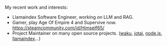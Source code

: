 My recent work and interests:

- Llamaindex Software Engineer, working on LLM and RAG.
- Gamer, play Age Of Empire 4 and Supervive now. https://steamcommunity.com/id/Himself65/
- Project Maintainer on many open source projects. ([waku](https://github.com/dai-shi/waku), [jotai](https://github.com/pmndrs/jotai), [node.js](https://github.com/nodejs/node), [llamaindex](https://github.com/run-llama)...)
